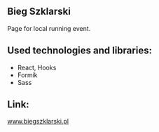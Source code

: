 ## Bieg Szklarski

Page for local running event.

## Used technologies and libraries:
* React, Hooks
* Formik
* Sass

## Link:
www.biegszklarski.pl
